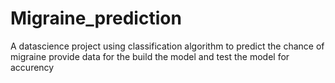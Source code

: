 # Migraine_prediction
A datascience project using classification algorithm to predict the chance of migraine provide data for the build the model and test the model for accurency
